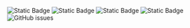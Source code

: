 ![Static Badge](https://img.shields.io/badge/blacklists-60-000000) ![Static Badge](https://img.shields.io/badge/blacklisted-2914021-cc0000) ![Static Badge](https://img.shields.io/badge/whitelisted-2244-00CC00) ![Static Badge](https://img.shields.io/badge/streaming_blacklist-28107-000000) ![GitHub issues](https://img.shields.io/github/issues/fabriziosalmi/blacklists)
